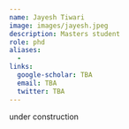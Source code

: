 ```yaml
---
name: Jayesh Tiwari
image: images/jayesh.jpeg
description: Masters student
role: phd
aliases:
  - 
links:
  google-scholar: TBA
  email: TBA
  twitter: TBA
---
```


under construction
